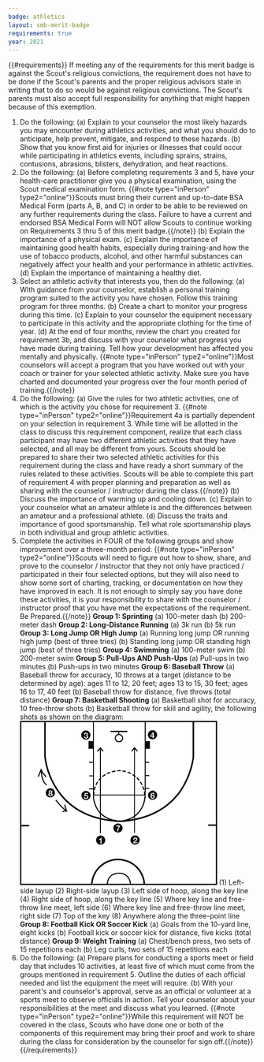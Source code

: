 ```yaml
---
badge: athletics
layout: smb-merit-badge
requirements: true
year: 2021
---
```


{{#requirements}}
If meeting any of the requirements for this merit badge is against the Scout's religious convictions, the requirement does not have to be done if the Scout's parents and the proper religious advisors state in writing that to do so would be against religious convictions. The Scout's parents must also accept full responsibility for anything that might happen because of this exemption.
1. Do the following:
    (a) Explain to your counselor the most likely hazards you may encounter during athletics activities, and what you should do to anticipate, help prevent, mitigate, and respond to these hazards.
    (b) Show that you know first aid for injuries or illnesses that could occur while participating in athletics events, including sprains, strains, contusions, abrasions, blisters, dehydration, and heat reactions.
2. Do the following:
    (a) Before completing requirements 3 and 5, have your health-care practitioner give you a physical examination, using the Scout medical examination form.
    {{#note type="inPerson" type2="online"}}Scouts must bring their current and up-to-date BSA Medical Form (parts A, B, and C) in order to be able to be reviewed on any further requirements during the class. Failure to have a current and endorsed BSA Medical Form will NOT allow Scouts to continue working on Requirements 3 thru 5 of this merit badge.{{/note}}
    (b) Explain the importance of a physical exam.
    (c) Explain the importance of maintaining good health habits, especially during training-and how the use of tobacco products, alcohol, and other harmful substances can negatively affect your health and your performance in athletic activities.
    (d) Explain the importance of maintaining a healthy diet.
3. Select an athletic activity that interests you, then do the following:
    (a) With guidance from your counselor, establish a personal training program suited to the activity you have chosen. Follow this training program for three months.
    (b) Create a chart to monitor your progress during this time.
    (c) Explain to your counselor the equipment necessary to participate in this activity and the appropriate clothing for the time of year.
    (d) At the end of four months, review the chart you created for requirement 3b, and discuss with your counselor what progress you have made during training. Tell how your development has affected you mentally and physically.
    {{#note type="inPerson" type2="online"}}Most counselors will accept a program that you have worked out with your coach or trainer for your selected athletic activity. Make sure you have charted and documented your progress over the four month period of training.{{/note}}
4. Do the following:
    (a) Give the rules for two athletic activities, one of which is the activity you chose for requirement 3.
        {{#note type="inPerson" type2="online"}}Requirement 4a is partially dependent on your selection in requirement 3. While time will be allotted in the class to discuss this requirement component, realize that each class participant may have two different athletic activities that they have selected, and all may be different from yours. Scouts should be prepared to share their two selected athletic activities for this requirement during the class and have ready a short summary of the rules related to these activities. Scouts will be able to complete this part of requirement 4 with proper planning and preparation as well as sharing with the counselor / instructor during the class.{{/note}}
    (b) Discuss the importance of warming up and cooling down.
    (c) Explain to your counselor what an amateur athlete is and the differences between an amateur and a professional athlete.
    (d) Discuss the traits and importance of good sportsmanship. Tell what role sportsmanship plays in both individual and group athletic activities.
5. Complete the activities in FOUR of the following groups and show improvement over a three-month period:
    {{#note type="inPerson" type2="online"}}Scouts will need to figure out how to show, share, and prove to the counselor / instructor that they not only have practiced / participated in their four selected options, but they will also need to show some sort of charting, tracking, or documentation on how they have improved in each. It is not enough to simply say you have done these activities, it is your responsibility to share with the counselor / instructor proof that you have met the expectations of the requirement. Be Prepared.{{/note}}
    **Group 1: Sprinting**
        (a) 100-meter dash
        (b) 200-meter dash
    **Group 2: Long-Distance Running**
        (a) 3k run
        (b) 5k run
    **Group 3: Long Jump OR High Jump**
        (a) Running long jump OR running high jump (best of three tries)
        (b) Standing long jump OR standing high jump (best of three tries)
    **Group 4: Swimming**
        (a) 100-meter swim
        (b) 200-meter swim
    **Group 5: Pull-Ups AND Push-Ups**
        (a) Pull-ups in two minutes
        (b) Push-ups in two minutes
    **Group 6: Baseball Throw**
        (a) Baseball throw for accuracy, 10 throws at a target (distance to be determined by age): ages 11 to 12, 20 feet; ages 13 to 15, 30 feet; ages 16 to 17, 40 feet
        (b) Baseball throw for distance, five throws (total distance)
    **Group 7: Basketball Shooting**
        (a) Basketball shot for accuracy, 10 free-throw shots
        (b) Basketball throw for skill and agility, the following shots as shown on the diagram: <img src="athletics-basketball-positions.gif" class="Maw(100%)" />
            (1) Left-side layup
            (2) Right-side layup
            (3) Left side of hoop, along the key line
            (4) Right side of hoop, along the key line
            (5) Where key line and free-throw line meet, left side
            (6) Where key line and free-throw line meet, right side
            (7) Top of the key
            (8) Anywhere along the three-point line
    **Group 8: Football Kick OR Soccer Kick**
        (a) Goals from the 10-yard line, eight kicks
        (b) Football kick or soccer kick for distance, five kicks (total distance)
    **Group 9: Weight Training**
        (a) Chest/bench press, two sets of 15 repetitions each
        (b) Leg curls, two sets of 15 repetitions each
6. Do the following:
    (a) Prepare plans for conducting a sports meet or field day that includes 10 activities, at least five of which must come from the groups mentioned in requirement 5. Outline the duties of each official needed and list the equipment the meet will require.
    (b) With your parent's and counselor's approval, serve as an official or volunteer at a sports meet to observe officials in action. Tell your counselor about your responsibilities at the meet and discuss what you learned.
    {{#note type="inPerson" type2="online"}}While this requirement will NOT be covered in the class, Scouts who have done one or both of the components of this requirement may bring their proof and work to share during the class for consideration by the counselor for sign off.{{/note}}
{{/requirements}}
